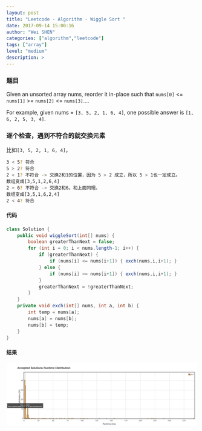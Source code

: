 ```yaml
---
layout: post
title: "Leetcode - Algorithm - Wiggle Sort "
date: 2017-09-14 15:00:16
author: "Wei SHEN"
categories: ["algorithm","leetcode"]
tags: ["array"]
level: "medium"
description: >
---
```


### 题目
Given an unsorted array nums, reorder it in-place such that `nums[0]` <= `nums[1]` >= `nums[2]` <= `nums[3]`....

For example, given nums = `[3, 5, 2, 1, 6, 4]`, one possible answer is `[1, 6, 2, 5, 3, 4]`.

### 逐个检查，遇到不符合的就交换元素
比如`[3, 5, 2, 1, 6, 4]`，
```bash
3 < 5? 符合
5 > 2? 符合
2 < 1? 不符合 -> 交换2和1的位置，因为 5 > 2 成立，所以 5 > 1也一定成立。
数组变成[3,5,1,2,6,4]
2 > 6? 不符合 -> 交换2和6。和上面同理。
数组变成[3,5,1,6,2,4]
2 < 4? 符合
```

#### 代码
```java
class Solution {
    public void wiggleSort(int[] nums) {
        boolean greaterThanNext = false;
        for (int i = 0; i < nums.length-1; i++) {
            if (greaterThanNext) {
                if (nums[i] <= nums[i+1]) { exch(nums,i,i+1); }
            } else {
                if (nums[i] >= nums[i+1]) { exch(nums,i,i+1); }
            }
            greaterThanNext = !greaterThanNext;
        }
    }
    private void exch(int[] nums, int a, int b) {
        int temp = nums[a];
        nums[a] = nums[b];
        nums[b] = temp;
    }
}
```

#### 结果
![wiggle-sort-1](/images/leetcode/wiggle-sort-1.png)
